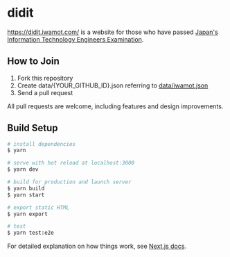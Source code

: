 # didit

https://didit.iwamot.com/ is a website for those who have passed [Japan's Information Technology Engineers Examination](https://www.jitec.ipa.go.jp/).

## How to Join

1. Fork this repository
2. Create data/{YOUR_GITHUB_ID}.json referring to [data/iwamot.json](https://github.com/iwamot/didit/blob/master/data/iwamot.json)
3. Send a pull request

All pull requests are welcome, including features and design improvements.

## Build Setup

``` bash
# install dependencies
$ yarn

# serve with hot reload at localhost:3000
$ yarn dev

# build for production and launch server
$ yarn build
$ yarn start

# export static HTML
$ yarn export

# test
$ yarn test:e2e
```

For detailed explanation on how things work, see [Next.js docs](https://nextjs.org/).

